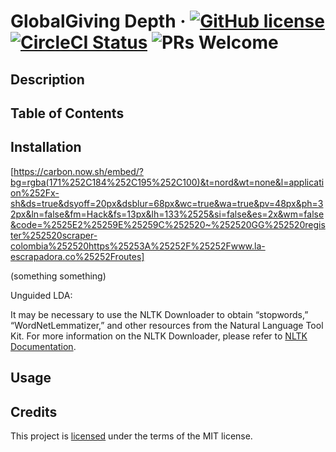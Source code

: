 # GlobalGiving Depth &middot; [![GitHub license](https://img.shields.io/badge/license-MIT-blue.svg)](LICENSE) [![CircleCI Status](https://circleci.com/gh/hack4impact-uiuc/globalgiving-depth.svg?style=shield&circle-token=:circle-token)](https://circleci.com/gh/hack4impact-uiuc/globalgiving-depth) ![PRs Welcome](https://img.shields.io/badge/PRs-welcome-brightgreen.svg)

## Description

## Table of Contents

## Installation

[https://carbon.now.sh/embed/?bg=rgba(171%252C184%252C195%252C100)&t=nord&wt=none&l=application%252Fx-sh&ds=true&dsyoff=20px&dsblur=68px&wc=true&wa=true&pv=48px&ph=32px&ln=false&fm=Hack&fs=13px&lh=133%2525&si=false&es=2x&wm=false&code=%2525E2%25259E%25259C%252520~%252520GG%252520register%252520scraper-colombia%252520https%25253A%25252F%25252Fwww.la-escrapadora.co%25252Froutes]

(something something)

Unguided LDA:

It may be necessary to use the NLTK Downloader to obtain “stopwords,” “WordNetLemmatizer,” and other resources from the Natural Language Tool Kit. 
For more information on the NLTK Downloader, please refer to [NLTK Documentation](https://www.nltk.org/data.html).

## Usage

## Credits

This project is [licensed](LICENSE) under the terms of the MIT license.
